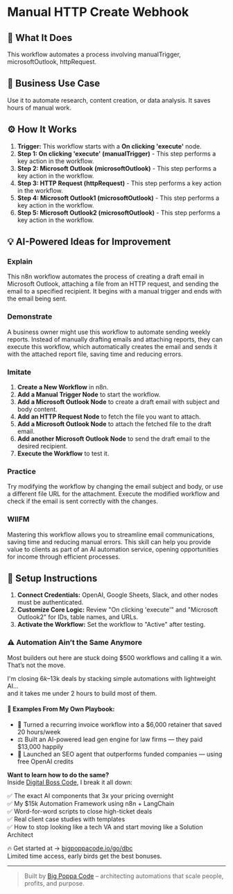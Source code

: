 # Manual HTTP Create Webhook

## 🚀 What It Does
This workflow automates a process involving manualTrigger, microsoftOutlook, httpRequest.

## 💼 Business Use Case
Use it to automate research, content creation, or data analysis. It saves hours of manual work.

## ⚙️ How It Works
1.  **Trigger:** This workflow starts with a **On clicking 'execute'** node.
2. **Step 1: On clicking 'execute' (manualTrigger)** - This step performs a key action in the workflow.
3. **Step 2: Microsoft Outlook (microsoftOutlook)** - This step performs a key action in the workflow.
4. **Step 3: HTTP Request (httpRequest)** - This step performs a key action in the workflow.
5. **Step 4: Microsoft Outlook1 (microsoftOutlook)** - This step performs a key action in the workflow.
6. **Step 5: Microsoft Outlook2 (microsoftOutlook)** - This step performs a key action in the workflow.

## 💡 AI-Powered Ideas for Improvement
### Explain
This n8n workflow automates the process of creating a draft email in Microsoft Outlook, attaching a file from an HTTP request, and sending the email to a specified recipient. It begins with a manual trigger and ends with the email being sent.

### Demonstrate
A business owner might use this workflow to automate sending weekly reports. Instead of manually drafting emails and attaching reports, they can execute this workflow, which automatically creates the email and sends it with the attached report file, saving time and reducing errors.

### Imitate
1. **Create a New Workflow** in n8n.
2. **Add a Manual Trigger Node** to start the workflow.
3. **Add a Microsoft Outlook Node** to create a draft email with subject and body content.
4. **Add an HTTP Request Node** to fetch the file you want to attach.
5. **Add a Microsoft Outlook Node** to attach the fetched file to the draft email.
6. **Add another Microsoft Outlook Node** to send the draft email to the desired recipient.
7. **Execute the Workflow** to test it.

### Practice
Try modifying the workflow by changing the email subject and body, or use a different file URL for the attachment. Execute the modified workflow and check if the email is sent correctly with the changes.

### WIIFM
Mastering this workflow allows you to streamline email communications, saving time and reducing manual errors. This skill can help you provide value to clients as part of an AI automation service, opening opportunities for income through efficient processes.

## 🔧 Setup Instructions
1. **Connect Credentials:** OpenAI, Google Sheets, Slack, and other nodes must be authenticated.
2. **Customize Core Logic:** Review "On clicking 'execute'" and "Microsoft Outlook2" for IDs, table names, and URLs.
3. **Activate the Workflow:** Set the workflow to "Active" after testing.

### ⚠️ Automation Ain’t the Same Anymore

Most builders out here are stuck doing $500 workflows and calling it a win.  
That’s not the move.  

I'm closing $6k–$13k deals by stacking simple automations with lightweight AI...  
and it takes me under 2 hours to build most of them.

#### 🧠 Examples From My Own Playbook:
- 🔁 Turned a recurring invoice workflow into a $6,000 retainer that saved 20 hours/week  
- ⚖️ Built an AI-powered lead gen engine for law firms — they paid $13,000 happily  
- 🚀 Launched an SEO agent that outperforms funded companies — using free OpenAI credits  

**Want to learn how to do the same?**  
Inside [Digital Boss Code](https://bigpoppacode.io/go/dbc), I break it all down:

✅ The exact AI components that 3x your pricing overnight  
✅ My $15k Automation Framework using n8n + LangChain  
✅ Word-for-word scripts to close high-ticket deals  
✅ Real client case studies with templates  
✅ How to stop looking like a tech VA and start moving like a Solution Architect  

🔥 Get started at → [bigpoppacode.io/go/dbc](https://bigpoppacode.io/go/dbc)  
Limited time access, early birds get the best bonuses.

---
> Built by [Big Poppa Code](https://bigpoppacode.io) – architecting automations that scale people, profits, and purpose.
